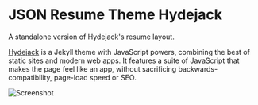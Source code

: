 # JSON Resume Theme Hydejack
A standalone version of Hydejack's resume layout.

[Hydejack](https://qwtel.com/hydejack/) is a Jekyll theme with JavaScript powers,
combining the best of static sites and modern web apps.
It features a suite of JavaScript that makes the page feel like an app,
without sacrificing backwards-compatibility, page-load speed or SEO.

![Screenshot](https://qwtel.com/hydejack/assets/img/projects/default.jpg)
